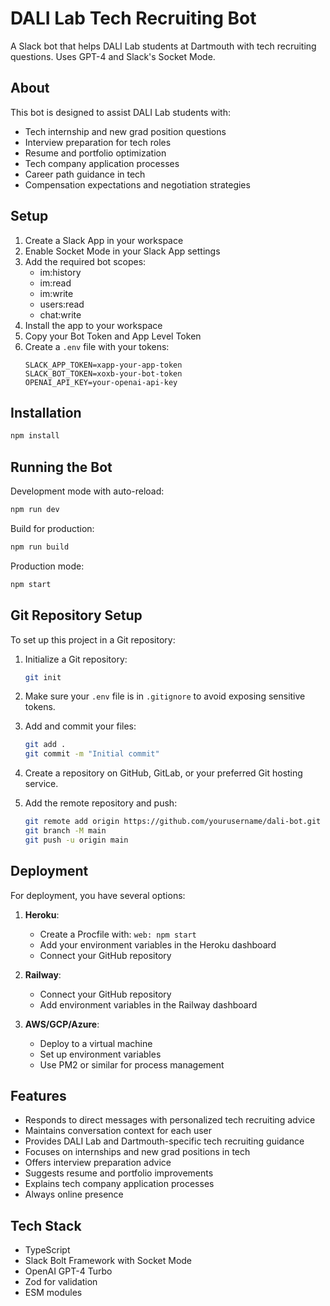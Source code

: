 # DALI Lab Tech Recruiting Bot

A Slack bot that helps DALI Lab students at Dartmouth with tech recruiting questions. Uses GPT-4 and Slack's Socket Mode.

## About

This bot is designed to assist DALI Lab students with:
- Tech internship and new grad position questions
- Interview preparation for tech roles
- Resume and portfolio optimization
- Tech company application processes
- Career path guidance in tech
- Compensation expectations and negotiation strategies

## Setup

1. Create a Slack App in your workspace
2. Enable Socket Mode in your Slack App settings
3. Add the required bot scopes:
   - im:history
   - im:read
   - im:write
   - users:read
   - chat:write
4. Install the app to your workspace
5. Copy your Bot Token and App Level Token
6. Create a `.env` file with your tokens:
   ```
   SLACK_APP_TOKEN=xapp-your-app-token
   SLACK_BOT_TOKEN=xoxb-your-bot-token
   OPENAI_API_KEY=your-openai-api-key
   ```

## Installation

```bash
npm install
```

## Running the Bot

Development mode with auto-reload:
```bash
npm run dev
```

Build for production:
```bash
npm run build
```

Production mode:
```bash
npm start
```

## Git Repository Setup

To set up this project in a Git repository:

1. Initialize a Git repository:
   ```bash
   git init
   ```

2. Make sure your `.env` file is in `.gitignore` to avoid exposing sensitive tokens.

3. Add and commit your files:
   ```bash
   git add .
   git commit -m "Initial commit"
   ```

4. Create a repository on GitHub, GitLab, or your preferred Git hosting service.

5. Add the remote repository and push:
   ```bash
   git remote add origin https://github.com/yourusername/dali-bot.git
   git branch -M main
   git push -u origin main
   ```

## Deployment

For deployment, you have several options:

1. **Heroku**:
   - Create a Procfile with: `web: npm start`
   - Add your environment variables in the Heroku dashboard
   - Connect your GitHub repository

2. **Railway**:
   - Connect your GitHub repository
   - Add environment variables in the Railway dashboard

3. **AWS/GCP/Azure**:
   - Deploy to a virtual machine
   - Set up environment variables
   - Use PM2 or similar for process management

## Features

- Responds to direct messages with personalized tech recruiting advice
- Maintains conversation context for each user
- Provides DALI Lab and Dartmouth-specific tech recruiting guidance
- Focuses on internships and new grad positions in tech
- Offers interview preparation advice
- Suggests resume and portfolio improvements
- Explains tech company application processes
- Always online presence

## Tech Stack

- TypeScript
- Slack Bolt Framework with Socket Mode
- OpenAI GPT-4 Turbo
- Zod for validation
- ESM modules 